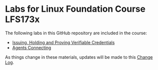 # Labs for Linux Foundation Course LFS173x

The following labs in this GitHub repository are included in the course:

- [Issuing, Holding and Proving Verifiable Credentials](IssuingHoldingProving.md)
- [Agents Connecting](agentsConnecting.md)

As things change in these materials, updates will be made to this [Change Log](ChangeLog.md).
